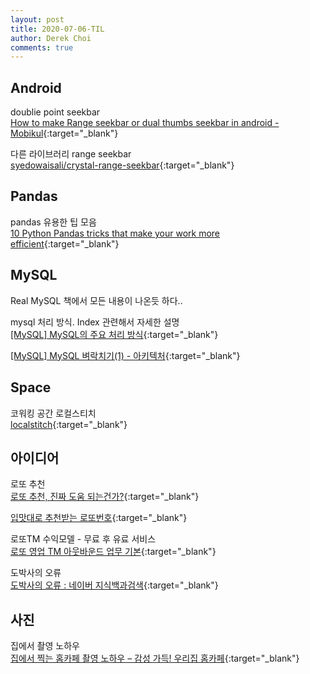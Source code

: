 ```yaml
---
layout: post
title: 2020-07-06-TIL
author: Derek Choi
comments: true
---
```


## Android
doublie point seekbar  
[How to make Range seekbar or dual thumbs seekbar in android - Mobikul](https://mobikul.com/how-to-make-range-seekbar-or-dual-thumbs-seekbar-in-android/){:target="_blank"}

다른 라이브러리 range seekbar  
[syedowaisali/crystal-range-seekbar](https://github.com/syedowaisali/crystal-range-seekbar){:target="_blank"}

## Pandas
pandas 유용한 팁 모음  
[10 Python Pandas tricks that make your work more efficient](https://towardsdatascience.com/10-python-pandas-tricks-that-make-your-work-more-efficient-2e8e483808ba){:target="_blank"}

## MySQL
Real MySQL 책에서 모든 내용이 나온듯 하다..  

mysql 처리 방식. Index 관련해서 자세한 설명  
[\[MySQL\] MySQL의 주요 처리 방식](https://12bme.tistory.com/161){:target="_blank"}

[\[MySQL\] MySQL 벼락치기(1) - 아키텍처](https://idea-sketch.tistory.com/42?category=547413){:target="_blank"}

## Space
코워킹 공간 로컬스티치  
[localstitch](https://localstitch.kr/){:target="_blank"}

## 아이디어
로또 추천  
[로또 추천, 진짜 도움 되는건가?](https://brunch.co.kr/@entaline/8){:target="_blank"}

[입맛대로 추천받는 로또번호](https://brunch.co.kr/@entaline/9){:target="_blank"}

로또TM 수익모델 - 무료 후 유료 서비스  
[로또 영업 TM 아웃바운드 업무 기본](https://kin.naver.com/qna/detail.nhn?d1id=6&dirId=6080401&docId=361534025&qb=66Gc65iQVE0=&enc=utf8&section=kin&rank=1&search_sort=0&spq=0){:target="_blank"}

도박사의 오류  
[도박사의 오류 : 네이버 지식백과검색](https://search.naver.com/search.naver?where=kdic&query=%EB%8F%84%EB%B0%95%EC%82%AC%EC%9D%98+%EC%98%A4%EB%A5%98&ie=utf8&sm=tab_nmr){:target="_blank"}

## 사진
집에서 촬영 노하우  
[집에서 찍는 홈카페 촬영 노하우 – 감성 가득! 우리집 홈카페](https://post.naver.com/viewer/postView.nhn?volumeNo=28678543&memberNo=32551279){:target="_blank"} 
